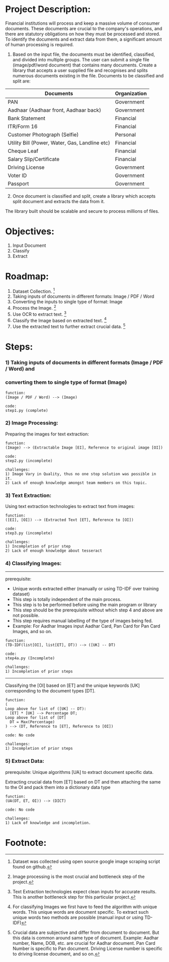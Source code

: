 # Project Description:

Financial institutions will process and keep a massive volume of consumer
documents. These documents are crucial to the company's operations, and there
are statutory obligations on how they must be processed and stored. To identify
the documents and extract data from them, a significant amount of human
processing is required.

1) Based on the input file, the documents must be identified, classified, and 
divided into multiple groups. The user can submit a single file (image/pdf/word 
document) that contains many documents. Create a library that accepts a user 
supplied file and recognises and splits numerous documents existing in the file.
Documents to be classified and split are:

| Documents | Organization |
| ----------- |  ----------- |
| PAN | Government |
| Aadhaar (Aadhaar front, Aadhaar back) | Government |
| Bank Statement | Financial |
| ITR/Form 16 | Financial |
| Customer Photograph (Selfie) | Personal |
| Utility Bill (Power, Water, Gas, Landline etc) | Financial |
| Cheque Leaf | Financial |
| Salary Slip/Certificate | Financial |
| Driving License | Government |
| Voter ID | Government |
| Passport | Government |

2) Once document is classified and split, create a library which accepts split
document and extracts the data from it.

The library built should be scalable and secure to process millions of files.

# Objectives:

1) Input Document
2) Classify
3) Extract

# Roadmap:
1) Dataset Collection. [^5]
2) Taking inputs of documents in different formats: Image / PDF / Word
3) Converting the inputs to single type of format: Image
4) Process the Image. [^1]
5) Use OCR to extract text. [^2]
6) Classify the Image based on extracted text. [^3]
7) Use the extracted text to further extract crucial data. [^4]

# Steps:
### 1) Taking inputs of documents in different formats (Image / PDF / Word) and 
### converting them to single type of format (Image)
```
function:
(Image / PDF / Word) --> (Image)
```
```
code:
step1.py (complete)
```

### 2) Image Processing:
Preparing the images for text extraction:
```
function: 
(Image) --> (Extractable Image [EI], Reference to original image [OI])
```
```
code:
step2.py (incomplete)
```
```
challenges:
1) Image Vary in Quality, thus no one stop solution was possible in it.
2) Lack of enough knowledge amongst team members on this topic.
```

### 3) Text Extraction:
Using text extraction technologies to extract text from images:
```
function: 
([EI], [OI]) --> (Extracted Text [ET], Reference to [OI])
```
```
code:
step3.py (incomplete)
```
```
challenges:
1) Incompletion of prior step
2) Lack of enough knowledge about tesseract
```

### 4) Classifying Images:

---
prerequisite:
- Unique words extracted either (manually or using TD-IDF over training dataset)
- This step is totally independent of the main process.
- This step is to be performed before using the main program or library
- This step should be the prerequisite without which step 4 and above are not 
possible.
- This step requires manual labelling of the type of images being fed.
- Example: For Aadhar Images input Aadhar Card, Pan Card for Pan Card Images, 
and so on.
```
function:
(TD-IDF(list[OI], list[ET], DT)) --> ([UK] -- DT)
```
```
code:
step4a.py (Incomplete)
```
```
challenges:
1) Incompletion of prior steps
```
---

Classifying the [OI] based on [ET] and the unique keywords [UK] corresponding to
the document types [DT].
```
function:
(
Loop above for list of ([UK] -- DT):
  [ET] * [UK] --> Percentage DT;
Loop above for list of [DT]
  DT = Max(Percentage)
) --> (DT, Reference to [ET], Reference to [OI])
```
```
code: No code
```
```
challenges:
1) Incompletion of prior steps
```
### 5) Extract Data:
prerequisite:
Unique algorithms [UA] to extract document specific data.

Extracting crucial data from [ET] based on DT and then attaching the same to
the OI and pack them into a dictionary data type
```
function:
(UA(DT, ET, OI)) --> (DICT)
```
```
code: No code
```
```
challenges: 
1) Lack of knowledge and incompletion.
```

# Footnote:
[^1]: Image processing is the most crucial and bottleneck step of the project.

[^2]: Text Extraction technologies expect clean inputs for accurate results.
This is another bottleneck step for this particular project.

[^3]: For classifying Images we first have to feed the algorithm with
unique words. This unique words are document specific. To extract such unique
words two methods are possible (manual input or using TD-IDF)

[^4]: Crucial data are subjective and differ from document to document. But this
data is common around same type of document.
Example: Aadhar number, Name, DOB, etc. are crucial for Aadhar document. Pan Card
Number is specific to Pan document. Driving License number is specific to driving 
license document, and so on.

[^5]: Dataset was collected using open source google image scraping script
found on github.
